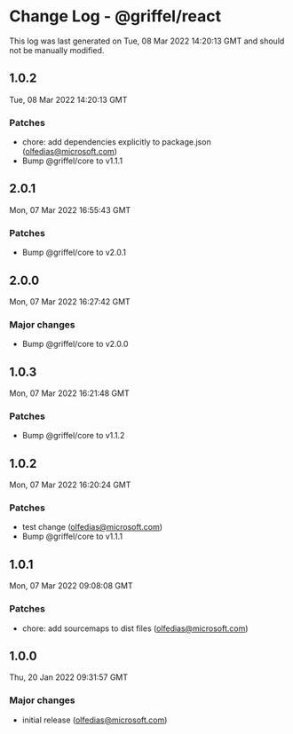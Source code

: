# Change Log - @griffel/react

This log was last generated on Tue, 08 Mar 2022 14:20:13 GMT and should not be manually modified.

<!-- Start content -->

## 1.0.2

Tue, 08 Mar 2022 14:20:13 GMT

### Patches

- chore: add dependencies explicitly to package.json (olfedias@microsoft.com)
- Bump @griffel/core to v1.1.1

## 2.0.1

Mon, 07 Mar 2022 16:55:43 GMT

### Patches

- Bump @griffel/core to v2.0.1

## 2.0.0

Mon, 07 Mar 2022 16:27:42 GMT

### Major changes

- Bump @griffel/core to v2.0.0

## 1.0.3

Mon, 07 Mar 2022 16:21:48 GMT

### Patches

- Bump @griffel/core to v1.1.2

## 1.0.2

Mon, 07 Mar 2022 16:20:24 GMT

### Patches

- test change (olfedias@microsoft.com)
- Bump @griffel/core to v1.1.1

## 1.0.1

Mon, 07 Mar 2022 09:08:08 GMT

### Patches

- chore: add sourcemaps to dist files (olfedias@microsoft.com)

## 1.0.0

Thu, 20 Jan 2022 09:31:57 GMT

### Major changes

- initial release (olfedias@microsoft.com)
